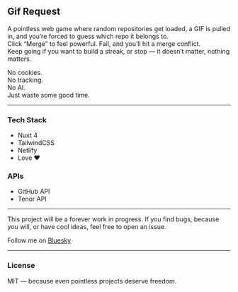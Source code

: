 ## Gif Request

A pointless web game where random repositories get loaded, a GIF is pulled in, and you’re forced to guess which repo it belongs to.  
Click “Merge” to feel powerful. Fail, and you’ll hit a merge conflict.  
Keep going if you want to build a streak, or stop — it doesn’t matter, nothing matters.  

No cookies.  
No tracking.  
No AI.  
Just waste some good time.  

---

### Tech Stack
- Nuxt 4  
- TailwindCSS  
- Netlify  
- Love ❤️  

### APIs
- GitHub API  
- Tenor API  

---

This project will be a forever work in progress. If you find bugs, because you will, or have cool ideas, feel free to open an issue.  

Follow me on [Bluesky](https://bsky.app/profile/matteogabriele.bsky.social)  

---

### License
MIT — because even pointless projects deserve freedom.  
